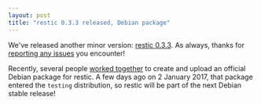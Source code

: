 ```yaml
---
layout: post
title: "restic 0.3.3 released, Debian package"
---
```


We've released another minor version: [restic 0.3.3](https://github.com/restic/restic/releases/tag/v0.3.3).
As always, thanks for [reporting any issues](https://github.com/restic/restic/issues/new) you encounter!

Recently, several people [worked together](https://github.com/restic/restic/issues/355) to create and upload an official Debian package for restic.
A few days ago on 2 January 2017, that package entered the `testing` distribution, so restic will be part of the next Debian stable release!
